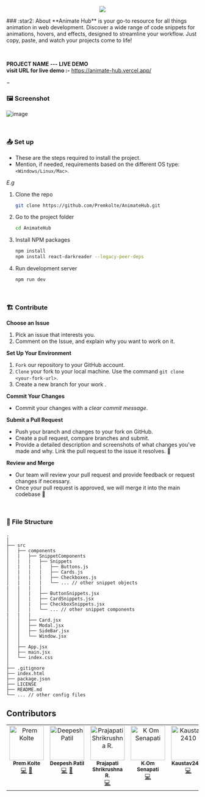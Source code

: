 <p align="center">
    
<!--     You can add your logo here   -->
<img src="https://www.amug.com/wp-content/uploads/2016/09/you-logo-here-300x106.png" />
</p>
<!-- <p align="center"> --> 
  <!-- You can add your badges here -->
  <!-- If you have never added badges, head over to https://img.shields.io/badges/static-badge, follow the instructions and generate URL links to add below -->
<!--   <img src="https://img.shields.io/badge/STARS-20K-green"  />
  <img src="https://img.shields.io/badge/FORKS-15K-blue"  />
  <img src="https://img.shields.io/badge/npm-v.0.21.0-red"  />
  <img src="https://img.shields.io/badge/LICENSE-MIT-green"  />
</p> -->     
### :star2: About
**Animate Hub** is your go-to resource for all things animation in web development. Discover a wide range of code snippets for animations, hovers, and effects, designed to streamline your workflow. Just copy, paste, and watch your projects come to life!
 
$~$

 **PROJECT NAME --- LIVE DEMO**          
**visit URL for live demo :-** https://animate-hub.vercel.app/

$-$

### 🖼️ Screenshot
![image](https://github.com/kom-senapati/AnimateHub/assets/92045934/bd377379-24ca-4ae4-b209-f59c994c3315)


$~$

###  :outbox_tray: Set up
- These are the steps required to install the project.
- Mention, if needed, requirements based on the different OS type: `<Windows/Linux/Mac>`.

_E.g_

1. Clone the repo
   ```sh
   git clone https://github.com/Premkolte/AnimateHub.git
   ```
2. Go to the project folder
   ```sh
   cd AnimateHub
   ```
3. Install NPM packages
   ```sh
   npm install
   npm install react-darkreader --legacy-peer-deps
   ```
4. Run development server
   ```sh
   npm run dev
   ```

$~$

###  :building_construction: Contribute

**Choose an Issue**

1. Pick an issue that interests you.
2. Comment on the Issue, and explain why you want to work on it.
    
**Set Up Your Environment**

1. `Fork` our repository to your GitHub account. 
2. `Clone` your fork to your local machine. 
    Use the command `git clone <your-fork-url>`.
3. Create a new branch for your work . 
    
**Commit Your Changes**

- Commit your changes with a _clear commit message_. 

**Submit a Pull Request**

- Push your branch and changes to your fork on GitHub.
- Create a pull request, compare branches and submit.
- Provide a detailed description and screenshots of what changes you've made and why. 
  Link the pull request to the issue it resolves. 🔗
    
**Review and Merge**

- Our team will review your pull request and provide feedback or request changes if necessary. 
- Once your pull request is approved, we will merge it into the main codebase 🥳

$~$

###  :file_folder: File Structure

```
.
│
├── src
│   ├── components
│   |   ├── SnippetComponents
│   |   |   ├── Snippets
│   |   |   |   ├── Buttons.js
│   |   |   |   ├── Cards.js
│   |   |   |   ├── Checkboxes.js
│   |   |   |   └── ... // other snippet objects
|   |   |   |
│   │   |   ├── ButtonSnippets.jsx
│   │   |   ├── CardSnippets.jsx
│   │   |   ├── CheckboxSnippets.jsx
│   │   |   └── ... // other snippet components
|   |   |
│   │   ├── Card.jsx
│   │   ├── Modal.jsx
│   │   ├── SideBar.jsx
│   │   └── Window.jsx
│   │
│   ├── App.jsx
│   ├── main.jsx
│   └── index.css
│
├── .gitignore
├── index.html
├── package.json
├── LICENSE
├── README.md
└── ... // other config files
```
## Contributors

<!-- ALL-CONTRIBUTORS-LIST:START - Do not remove or modify this section -->
<!-- prettier-ignore-start -->
<!-- markdownlint-disable -->
<table>
  <tbody>
    <tr>
      <td align="center" valign="top" width="14.28%"><a href="https://github.com/Premkolte"><img src="https://avatars.githubusercontent.com/u/100456448?v=4?s=90" width="90px;" alt="Prem Kolte"/><br /><sub><b>Prem Kolte</b></sub></a><br /><a href="https://github.com/Premkolte/AnimateHub/commits?author=Premkolte" title="Code">💻</a> <a href="#projectManagement-Premkolte" title="Project Management">📆</a></td>
      <td align="center" valign="top" width="14.28%"><a href="https://github.com/deepesh611"><img src="https://avatars.githubusercontent.com/u/123585104?v=4?s=90" width="90px;" alt="Deepesh Patil"/><br /><sub><b>Deepesh Patil</b></sub></a><br /><a href="https://github.com/Premkolte/AnimateHub/commits?author=deepesh611" title="Code">💻</a> <a href="https://github.com/Premkolte/AnimateHub/commits?author=deepesh611" title="Documentation">📖</a></td>
      <td align="center" valign="top" width="14.28%"><a href="https://github.com/Krishna100604"><img src="https://avatars.githubusercontent.com/u/110299021?v=4?s=90" width="90px;" alt="Prajapati Shrikrushna R."/><br /><sub><b>Prajapati Shrikrushna R.</b></sub></a><br /><a href="https://github.com/Premkolte/AnimateHub/commits?author=Krishna100604" title="Code">💻</a></td>
      <td align="center" valign="top" width="14.28%"><a href="https://github.com/kom-senapati"><img src="https://avatars.githubusercontent.com/u/92045934?v=4?s=90" width="90px;" alt="K Om Senapati "/><br /><sub><b>K Om Senapati </b></sub></a><br /><a href="https://github.com/Premkolte/AnimateHub/commits?author=kom-senapati" title="Code">💻</a></td>
      <td align="center" valign="top" width="14.28%"><a href="https://github.com/Kaustav2410"><img src="https://avatars.githubusercontent.com/u/94297897?v=4?s=90" width="90px;" alt="Kaustav2410"/><br /><sub><b>Kaustav2410</b></sub></a><br /><a href="https://github.com/Premkolte/AnimateHub/commits?author=Kaustav2410" title="Code">💻</a></td>
      <td align="center" valign="top" width="14.28%"><a href="https://github.com/pandey22"><img src="https://avatars.githubusercontent.com/u/35039432?v=4?s=90" width="90px;" alt="Kshitij Pandey"/><br /><sub><b>Kshitij Pandey</b></sub></a><br /><a href="https://github.com/Premkolte/AnimateHub/commits?author=pandey22" title="Code">💻</a></td>
      <td align="center" valign="top" width="14.28%"><a href="https://github.com/Sudhanva21"><img src="https://avatars.githubusercontent.com/u/123559895?v=4?s=90" width="90px;" alt="Sudhanva21"/><br /><sub><b>Sudhanva21</b></sub></a><br /><a href="https://github.com/Premkolte/AnimateHub/commits?author=Sudhanva21" title="Code">💻</a></td>
    </tr>
  </tbody>
</table>

<!-- markdownlint-restore -->
<!-- prettier-ignore-end -->

<!-- ALL-CONTRIBUTORS-LIST:END -->
